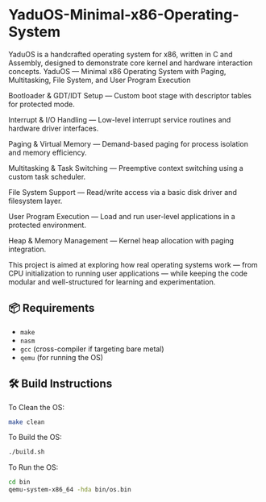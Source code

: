 # YaduOS-Minimal-x86-Operating-System
YaduOS is a handcrafted operating system for x86, written in C and Assembly, designed to demonstrate core kernel and hardware interaction concepts.
YaduOS — Minimal x86 Operating System with Paging, Multitasking, File System, and User Program Execution

Bootloader & GDT/IDT Setup — Custom boot stage with descriptor tables for protected mode.

Interrupt & I/O Handling — Low-level interrupt service routines and hardware driver interfaces.

Paging & Virtual Memory — Demand-based paging for process isolation and memory efficiency.

Multitasking & Task Switching — Preemptive context switching using a custom task scheduler.

File System Support — Read/write access via a basic disk driver and filesystem layer.

User Program Execution — Load and run user-level applications in a protected environment.

Heap & Memory Management — Kernel heap allocation with paging integration.

This project is aimed at exploring how real operating systems work — from CPU initialization to running user applications — while keeping the code modular and well-structured for learning and experimentation.


## 📦 Requirements
- `make`
- `nasm`
- `gcc` (cross-compiler if targeting bare metal)
- `qemu` (for running the OS)

## 🛠 Build Instructions

To Clean the OS:
```bash
make clean
```
To Build the OS:
```bash
./build.sh
```
To Run the OS:
```bash
cd bin
qemu-system-x86_64 -hda bin/os.bin

